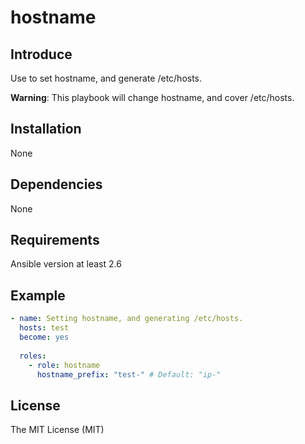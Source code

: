 # hostname

## Introduce
Use to set hostname, and generate /etc/hosts.

**Warning**: This playbook will change hostname, and cover /etc/hosts.

## Installation
None

## Dependencies
None

## Requirements
Ansible version at least 2.6

## Example
```yaml
- name: Setting hostname, and generating /etc/hosts.
  hosts: test
  become: yes
  
  roles:
    - role: hostname
      hostname_prefix: "test-" # Default: "ip-"
```

## License
The MIT License (MIT)
